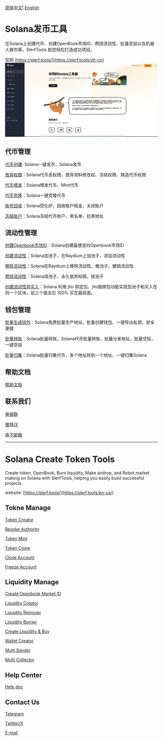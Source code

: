 [简体中文]()| [English]()

# Solana发币工具

在Solana上创建代币、创建OpenBook市场ID、燃烧流动性、批量空投以及机器人做市等，SlerfTools 助您轻松打造成功项目。

官网 [https://slerf.tools/](https://slerf.tools/zh-cn)
![image](/image/home-page.jpeg)

## 代币管理

[代币创建](https://slerf.tools/zh-cn/token-creator/solana): Solana一键发币，Solana发币

[放弃权限](https://slerf.tools/zh-cn/revoke-authority/solana)：Solana代币丢权限，放弃资料修改权、冻结权限、铸造代币权限

[代币增发](https://slerf.tools/zh-cn/token-mint/solana)：Solana增发代币，Mint代币

[代币克隆](https://slerf.tools/zh-cn/token-clone/solana)：Solana一键克隆代币

[账号回收](https://slerf.tools/zh-cn/close-account/solana)：Solana焚化炉，回收账户租金，关闭账户

[冻结账户](https://slerf.tools/zh-cn/freeze-account/solana)：Solana冻结代币账户，黑名单，拉黑地址

## 流动性管理

[创建Openbook市场ID](https://slerf.tools/zh-cn/openbook-market/solana)：Solana创建最便宜的Openbook市场ID

[创建流动性](https://slerf.tools/zh-cn/liquidity-creator/solana)：Solana加池子，在Raydium上加池子，添加流动性

[移除流动性](https://slerf.tools/zh-cn/liquidity-remover/solana)：Solana在Raydium上移除流动性，撤池子，撤销流动性

[燃烧流动性](https://slerf.tools/zh-cn/liquidity-burner/solana)：Solana烧池子，永久放弃权限，锁池子

[创建流动性并买入](https://slerf.tools/zh-cn/liquidity-create-and-buy-token/solana)：Solana 利用 jito 绑定包、jito捆绑包功能实现加池子和买入在同一个区块，前三个狙击位 100% 买在最前面。

## 钱包管理

[批量生成钱包](https://slerf.tools/zh-cn/wallet-creator/solana)：Solana免费批量生产地址，批量创建钱包，一键导出私钥，安全便捷

[批量转账](https://slerf.tools/zh-cn/multi-sender/solana)：Solana批量转账，Solana代币批量转账，批量分发地址，批量空投，一键空投

[批量归集](https://slerf.tools/zh-cn/multi-collector/solana)：Solana批量归集代币，多个地址转到一个地址，一键归集Solana

## 帮助文档

[帮助文档](https://docs.slerf.tools/)

## 联系我们

[电报群](https://t.me/SlerfTools)

[推特/X](https://twitter.com/SlerfTools)

[电子邮箱](BD@slerf.tools)



------


# Solana Create Token Tools

Create token, OpenBook, Burn liquidity, Make airdrop, and Robot market making on Solana with SlerfTools, helping you easily build successful projects.

website: [https://slerf.tools/](https://slerf.tools/en-us/)

## Tokne Manage

[Token Creator](https://slerf.tools/en-us/token-creator/solana)

[Revoke Authority](https://slerf.tools/en-us/revoke-authority/solana)

[Token Mint](https://slerf.tools/en-us/token-mint/solana)

[Token Clone](https://slerf.tools/en-us/token-clone/solana)

[Close Account](https://slerf.tools/en-us/close-account/solana)

[Freeze Account](https://slerf.tools/en-us/freeze-account/solana)

## Liquidity Manage

[Create Openbook Market ID](https://slerf.tools/en-us/openbook-market/solana)

[Liquidity Creator](https://slerf.tools/en-us/liquidity-creator/solana)

[Liquidity Remover](https://slerf.tools/en-us/liquidity-remover/solana)

[Liquidity Burner](https://slerf.tools/en-us/liquidity-burner/solana)

[Create Liquidity & Buy](https://slerf.tools/en-us/liquidity-create-and-buy-token/solana)

[Wallet Creator](https://slerf.tools/en-us/wallet-creator/solana)

[Multi Sender](https://slerf.tools/en-us/multi-sender/solana)

[Multi Collector](https://slerf.tools/en-us/multi-collector/solana)

## Help Center

[Help doc](https://docs.slerf.tools/v/english)


## Contact Us

[Telegram](https://t.me/SlerfTools)

[Twitter/X](https://twitter.com/SlerfTools)

[E-mail](BD@slerf.tools)




